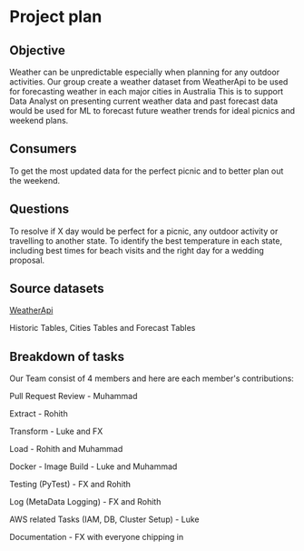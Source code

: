 # Project plan 

## Objective
Weather can be unpredictable especially when planning for any outdoor activities.
Our group create a weather dataset from WeatherApi to be used for forecasting weather in each major cities in Australia 
This is to support Data Analyst on presenting current weather data and past forecast data would be used for ML to forecast 
future weather trends for ideal picnics and weekend plans.

## Consumers 
To get the most updated data for the perfect picnic and to better plan out the weekend.

## Questions 
To resolve if X day would be perfect for a picnic, any outdoor activity or travelling to another state.
To identify the best temperature in each state, including best times for beach visits and the right day for a wedding proposal.

## Source datasets 
[WeatherApi](https://www.weatherapi.com/)

Historic Tables, Cities Tables and Forecast Tables

## Breakdown of tasks 
Our Team consist of 4 members and here are each member's contributions:

Pull Request Review - Muhammad

Extract - Rohith

Transform - Luke and FX

Load - Rohith and Muhammad

Docker - Image Build - Luke and Muhammad

Testing (PyTest) - FX and Rohith

Log (MetaData Logging) - FX and Rohith

AWS related Tasks (IAM, DB, Cluster Setup) - Luke

Documentation - FX with everyone chipping in
